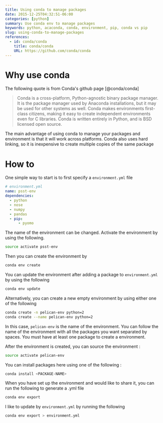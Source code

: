 ```yaml
---
title: Using conda to manage packages
date: 2015-12-25T04:32:51-06:00
categories: [python]
summary: Use conda env to manage packages
keywords: python, acaconda, conda, environment, pip, conda vs pip
slug: using-conda-to-manage-packages
references:
  - id: conda/conda
    title: conda/conda
    URL: https://github.com/conda/conda
---
```


# Why use conda

The following quote is from Conda's github page [@conda/conda]

> Conda is a cross-platform, Python-agnostic binary package manager. It is the package manager used by Anaconda installations, but it may be used for other systems as well. Conda makes environments first-class citizens, making it easy to create independent environments even for C libraries. Conda is written entirely in Python, and is BSD licensed open source.

The main advantage of using conda to manage your packages and environment is that it will work across platforms.
Conda also uses hard linking, so it is inexpensive to create multiple copies of the same package

# How to

One simple way to start is to first specify a `environment.yml` file

```yaml
# environment.yml
name: psst-env
dependencies:
  - python
  - nose
  - numpy
  - pandas
  - pip:
      - pyomo
```

The name of the environment can be changed. Activate the environment by using the following.

```bash
source activate psst-env
```

Then you can create the environment by

```bash
conda env create
```

You can update the environment after adding a package to `environment.yml` by using the following

```bash
conda env update
```

Alternatively, you can create a new empty environment by using either one of the following

```bash
conda create -n pelican-env python=2
conda create --name pelican-env python=2
```

In this case, `pelican-env` is the name of the environment.
You can follow the name of the environment with all the packages you want separated by spaces.
You must have at least one package to create a environment.

After the environment is created, you can source the environment :

```bash
source activate pelican-env
```

You can install packages here using one of the following :

```bash
conda install <PACKAGE-NAME>
```

When you have set up the environment and would like to share it, you can run the following to generate a .yml file

```bash
conda env export
```

I like to update by `environment.yml` by running the following

```bash
conda env export > environment.yml
```
